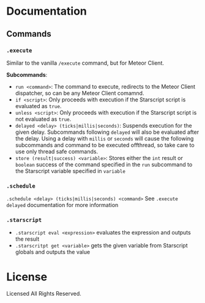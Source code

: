 # Documentation

## Commands

### `.execute`

Similar to the vanilla `/execute` command, but for Meteor Client.

**Subcommands**:
- `run <command>`: The command to execute, redirects to the Meteor Client dispatcher, so can be any Meteor Client comamnd.
- `if <script>`: Only proceeds with execution if the Starscript script is evaluated as `true`.
- `unless <script>`: Only proceeds with execution if the Starscript script is not evaluated as `true`.
- `delayed <delay> (ticks|millis|seconds)`: Suspends execution for the given delay. Subcommands following `delayed` will
also be evaluated after the delay. Using a delay with `millis` or `seconds` will cause the following subcommands and
command to be executed offthread, so take care to use only thread safe commands.
- `store (result|success) <variable>`: Stores either the `int` result or `boolean` success of the command specified in
the `run` subcommand to the Starscript variable specified in `variable`

### `.schedule`

`.schedule <delay> (ticks|millis|seconds) <command>`
See `.execute delayed` documentation for more information

### `.starscript`

- `.starscript eval <expression>` evaluates the expression and outputs the result
- `.starscritpt get <variable>` gets the given variable from Starscript globals and outputs the value

# License

Licensed All Rights Reserved.
